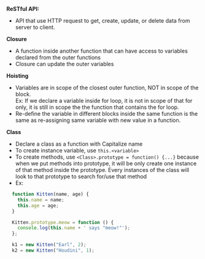 **ReSTful API:**
- API that use HTTP request to get, create, update, or delete data from server to client.

**Closure**
- A function inside another function that can have access to variables declared from the outer functions
- Closure can update the outer variables

**Hoisting**
- Variables are in scope of the closest outer function, NOT in scope of the block.  
Ex: If we declare a variable inside for loop, it is not in scope of that for only,
it is still in scope the the function that contains the for loop.
- Re-define the variable in different blocks inside the same function is the same as
re-assigning same variable with new value in a function.

**Class**
- Declare a class as a function with Capitalize name
- To create instance variable, use `this.<variable>`
- To create methods, use `<Class>.prototype = function() {...}` because when we put methods into prototype, it will be only create one instance of that method inside the prototype. Every instances of the class will look to that prototype to search for/use that method
- Ex:
```javascript
  function Kitten(name, age) {
    this.name = name;
    this.age = age;
  }

  Kitten.prototype.meow = function () {
    console.log(this.name + ' says "meow!"');
  };

  k1 = new Kitten("Earl", 2);
  k2 = new Kitten("Houdini", 1);
```
